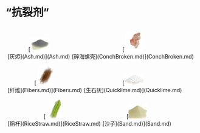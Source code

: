 # “抗裂剂”  
<div style="display:table"><div style="display:inline-block;padding-top:15px;padding-left:5px;border:none;text-align:center;min-width:150px;min-height:0px;margin: auto">[<div style="width:50px;display:inline-block;text-align:center"><img decoding="async" src="Sprite/Ash.png" href="a.md" style="max-width:50px;max-height:50px;"></div><br>[灰烬](Ash.md)](Ash.md)</div><div style="display:inline-block;padding-top:15px;padding-left:5px;border:none;text-align:center;min-width:150px;min-height:0px;margin: auto">[<div style="width:50px;display:inline-block;text-align:center"><img decoding="async" src="Sprite/ConchBroken.png" href="a.md" style="max-width:50px;max-height:50px;"></div><br>[碎海螺壳](ConchBroken.md)](ConchBroken.md)</div><div style="display:inline-block;padding-top:15px;padding-left:5px;border:none;text-align:center;min-width:150px;min-height:0px;margin: auto">[<div style="width:50px;display:inline-block;text-align:center"><img decoding="async" src="Sprite/FiberBark.png" href="a.md" style="max-width:50px;max-height:50px;"></div><br>[纤维](Fibers.md)](Fibers.md)</div><div style="display:inline-block;padding-top:15px;padding-left:5px;border:none;text-align:center;min-width:150px;min-height:0px;margin: auto">[<div style="width:50px;display:inline-block;text-align:center"><img decoding="async" src="Sprite/Quicklime.png" href="a.md" style="max-width:50px;max-height:50px;"></div><br>[生石灰](Quicklime.md)](Quicklime.md)</div><div style="display:inline-block;padding-top:15px;padding-left:5px;border:none;text-align:center;min-width:150px;min-height:0px;margin: auto">[<div style="width:50px;display:inline-block;text-align:center"><img decoding="async" src="Sprite/RiceStraw.png" href="a.md" style="max-width:50px;max-height:50px;"></div><br>[稻杆](RiceStraw.md)](RiceStraw.md)</div><div style="display:inline-block;padding-top:15px;padding-left:5px;border:none;text-align:center;min-width:150px;min-height:0px;margin: auto">[<div style="width:50px;display:inline-block;text-align:center"><img decoding="async" src="Sprite/Sand.png" href="a.md" style="max-width:50px;max-height:50px;"></div><br>[沙子](Sand.md)](Sand.md)</div></div>  
  
